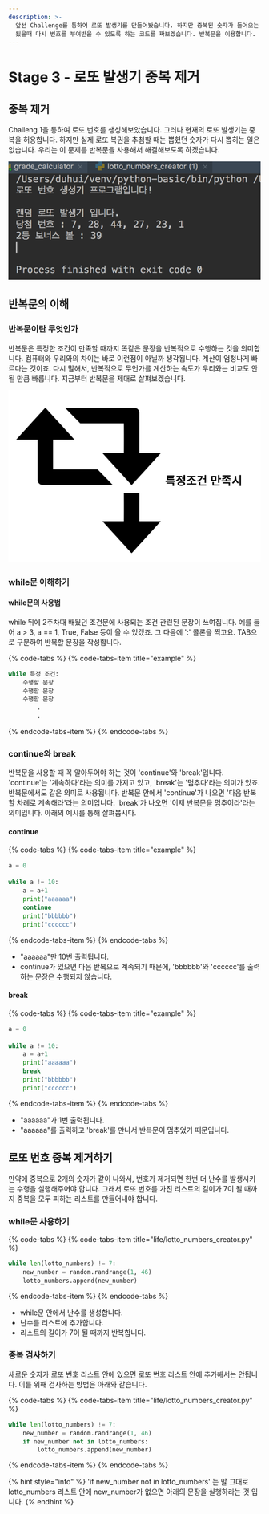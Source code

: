 ```yaml
---
description: >-
  앞선 Challenge를 통하여 로또 발생기를 만들어봤습니다. 하지만 중복된 숫자가 들어오는 문제가 있는데요. 이를 해결하기 위해서 중복이
  됬을때 다시 번호를 부여받을 수 있도록 하는 코드를 짜보겠습니다. 반복문을 이용합니다.
---
```


# Stage 3 - 로또 발생기 중복 제거

## 중복 제거

Challeng 1을 통하여 로또 번호를 생성해보았습니다. 그러나 현재의 로또 발생기는 중복을 허용합니다. 하지만 실제 로또 복권을 추첨할 때는 뽑혔던 숫자가 다시 뽑히는 일은 없습니다. 우리는 이 문제를 반복문을 사용해서 해결해보도록 하겠습니다.

![&#xC644;&#xC131;&#xB41C; &#xB85C;&#xB610; &#xBC1C;&#xC0DD;&#xAE30;](../.gitbook/assets/image%20%28103%29.png)

## 반복문의 이해

### 반복문이란 무엇인가

반복문은 특정한 조건이 만족할 때까지 똑같은 문장을 반복적으로 수행하는 것을 의미합니다. 컴퓨터와 우리와의 차이는 바로 이런점이 아닐까 생각됩니다. 계산이 엄청나게 빠르다는 것이죠. 다시 말해서, 반복적으로 무언가를 계산하는 속도가 우리와는 비교도 안 될 만큼 빠릅니다. 지금부터 반복문을 제대로 살펴보겠습니다.

![&#xBC18;&#xBCF5;&#xBB38;](../.gitbook/assets/image%20%2859%29.png)

### while문 이해하기

#### while문의 사용법

while 뒤에 2주차때 배웠던 조건문에 사용되는 조건 관련된 문장이 쓰여집니다. 예를 들어 a &gt; 3, a == 1, True, False 등이 올 수 있겠죠. 그 다음에 ':' 콜론을 찍고요.  TAB으로 구분하여 반복할 문장을 작성합니다.

{% code-tabs %}
{% code-tabs-item title="example" %}
```python
while 특정 조건:
    수행할 문장
    수행할 문장
    수행할 문장
        .
        .
```
{% endcode-tabs-item %}
{% endcode-tabs %}

### continue와 break

반복문을 사용할 때 꼭 알아두어야 하는 것이 'continue'와 'break'입니다. 'continue'는 '계속하다'라는 의미를 가지고 있고, 'break'는 '멈추다'라는 의미가 있죠. 반복문에서도 같은 의미로 사용됩니다. 반복문 안에서 'continue'가 나오면 '다음 반복 할 차례로 계속해라'라는 의미입니다. 'break'가 나오면 '이제 반복문을 멈추어라'라는 의미입니다. 아래의 예시를 통해 살펴봅시다.

#### continue

{% code-tabs %}
{% code-tabs-item title="example" %}
```python
a = 0

while a != 10:
    a = a+1
    print("aaaaaa")
    continue
    print("bbbbbb")
    print("cccccc")
```
{% endcode-tabs-item %}
{% endcode-tabs %}

* "aaaaaa"만 10번 출력됩니다.
* continue가 있으면 다음 반복으로 계속되기 때문에, 'bbbbbb'와 'cccccc'를 출력하는 문장은 수행되지 않습니다.

#### break

{% code-tabs %}
{% code-tabs-item title="example" %}
```python
a = 0

while a != 10:
    a = a+1
    print("aaaaaa")
    break
    print("bbbbbb")
    print("cccccc")
```
{% endcode-tabs-item %}
{% endcode-tabs %}

* "aaaaaa"가 1번 출력됩니다.
* "aaaaaa"를 출력하고 'break'를 만나서 반복문이 멈추었기 때문입니다.

## 로또 번호 중복 제거하기

만약에 중복으로 2개의 숫자가 같이 나와서, 번호가 제거되면 한번 더 난수를 발생시키는 수행을 실행해주어야 합니다. 그래서 로또 번호를 가진 리스트의 길이가 7이 될 때까지 중복을 모두 피하는 리스트를 만들어내야 합니다.

### while문 사용하기

{% code-tabs %}
{% code-tabs-item title="life/lotto\_numbers\_creator.py" %}
```python
while len(lotto_numbers) != 7:
    new_number = random.randrange(1, 46)
    lotto_numbers.append(new_number)
```
{% endcode-tabs-item %}
{% endcode-tabs %}

* while문 안에서 난수를 생성합니다.
* 난수를 리스트에 추가합니다.
* 리스트의 길이가 7이 될 때까지 반복합니다.

### 중복 검사하기

새로운 숫자가 로또 번호 리스트 안에 있으면 로또 번호 리스트 안에 추가해서는 안됩니다. 이를 위해 검사하는 방법은 아래와 같습니다.

{% code-tabs %}
{% code-tabs-item title="life/lotto\_numbers\_creator.py" %}
```python
while len(lotto_numbers) != 7:
    new_number = random.randrange(1, 46)
    if new_number not in lotto_numbers:
        lotto_numbers.append(new_number)
```
{% endcode-tabs-item %}
{% endcode-tabs %}

{% hint style="info" %}
'if new\_number not in lotto\_numbers' 는 말 그대로 lotto\_numbers 리스트 안에 new\_number가 없으면 아래의 문장을 실행하라는 것 입니다.
{% endhint %}

